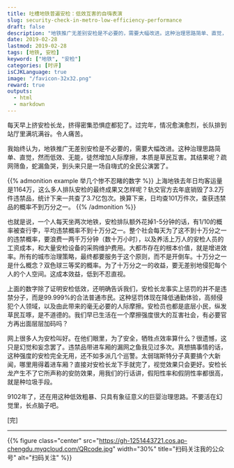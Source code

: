 ```yaml
---
title: 吐槽地铁普遍安检：低效互害的自嗨表演
slug: security-check-in-metro-low-efficiency-performance
draft: false
description: "地铁推广无差别安检是不必要的，需要大幅改进。这种治理思路简单、直觉，然而低效、无能，徒然增加人际摩擦，本质是草民互害。其结果呢？疏网筛鱼，蛇漏鱼哭，到头来只是一场自嗨式的全民公演罢了。"
date: 2019-02-28
lastmod: 2019-02-28
tags: [地铁, 安检]
keyword: ["地铁", "安检"]
categories: [时评]
isCJKLanguage: true
image: "/favicon-32x32.png"
reward: true
outputs:
  - html
  - markdown
---
```


每天早上挤安检长龙，挤得密集恐惧症都犯了。过完年，情况愈演愈烈，长队排到站厅里满坑满谷。令人痛苦。

我始终认为，地铁推广无差别安检是不必要的，需要大幅改进。这种治理思路简单、直觉，然而低效、无能，徒然增加人际摩擦，本质是草民互害。其结果呢？疏网筛鱼，蛇漏鱼哭，到头来只是一场自嗨式的全民公演罢了。

<!--more-->

{{% admonition example 举几个惨不忍睹的数字 %}}
上海地铁去年日均客运量是1164万，这么多人排队安检的最终成果又怎样呢？轨交官方去年底销毁了3.2万件违禁品，统计下来一共查了3.7亿包次。换算下来，日均查101万件次，查获违禁品的概率不到万分之一。
{{% /admonition %}}

也就是说，一个人每天坐两次地铁，安检排队额外花掉1-5分钟的话，有1/10的概率被查行李，平均违禁概率不到十万分之一。整个社会每天为了这不到十万分之一的违禁概率，要浪费一两千万分钟（数十万小时），以及养活上万人的安检人员的工资成本，和大量安检设备的采购维护费用。大都市存在的根本价值，就是增进效率。所有的城市治理策略，最终都要服务于这个原则，而不是开倒车。十万分之一是什么概念？双色球三等奖的概率。为了十万分之一的收益，要无差别地侵犯每个人的个人空间。这成本效益，低到不忍直视。

上面的数字除了证明安检低效，还明确告诉我们，安检长龙事实上惩罚的并不是违禁分子，而是99.999%的合法普通市民。这种惩罚体现在降低通勤体验，高频侵犯个人领域，以及由此带来的毫无必要的人际摩擦。安检员也都是底层小民，纵发草民互啄，是不道德的。我们早已生活在一个摩擦强度很大的互害社会，有必要官方再出面层层加码吗？

网上很多人为安检叫好。在他们眼里，为了安全，牺牲点效率算什么？很遗憾，这只是幻觉和妄念罢了。违禁品带进车厢的漏网之鱼我见过多次。真想搞事情的话，这种强度的安检完全无用，还不如多派几个巡警。太弱瑞斯特分子真要搞个大新闻，哪里用得着进车厢？直接对安检长龙下手就完了，视觉效果只会更好。安检长龙产生不了它所声称的安防效果，用我们的行话讲，假阳性率和假阴性率都很高，就是种垃圾手段。

9102年了，还在用这种低效粗暴、只具有象征意义的巨婴治理思路。不要活在幻觉里，长点脑子吧。

[完]

---

<!-- {% raw %} -->
{{% figure class="center" src="https://gh-1251443721.cos.ap-chengdu.myqcloud.com/QRcode.jpg" width="30%" title="扫码关注我的公众号" alt="扫码关注" %}}
<!-- {% endraw %} -->
